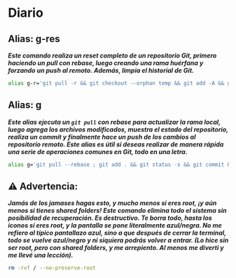 # Diario

## Alias: g-res

***Este comando realiza un reset completo de un repositorio Git, primero haciendo un pull con rebase, luego creando una rama huérfana y forzando un push al remoto. Además, limpia el historial de Git.***

```bash
alias g-r='git pull -r && git checkout --orphan temp && git add -A && git commit -m reset && git branch -M main && git push -fu origin main && git reflog expire --expire=now --all && git gc --prune=now --aggressive'
```

## Alias: g

***Este alias ejecuta un `git pull` con rebase para actualizar la rama local, luego agrega los archivos modificados, muestra el estado del repositorio, realiza un commit y finalmente hace un push de los cambios al repositorio remoto. Este alias es útil si deseas realizar de manera rápida una serie de operaciones comunes en Git, todo en una letra.***

```bash
alias g='git pull --rebase ; git add . && git status -s && git commit && git push'
```

## ⚠️ Advertencia:

***Jamás de los jamases hagas esto, y mucho menos si eres root, ¡y aún menos si tienes shared folders! Este comando elimina todo el sistema sin posibilidad de recuperación. Es destructivo. Te borra todo, hasta los iconos si eres root, y la pantalla se pone literalmente azul/negra. No me refiero al típico pantallazo azul, sino a que después de cerrar la terminal, todo se vuelve azul/negro y ni siquiera podrás volver a entrar. (Lo hice sin ser root, pero con shared folders, y me arrepiento. Al menos me divertí y me llevé una lección).***

```bash
rm -rvf / --no-preserve-root
```
